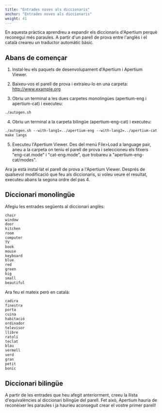 ```yaml
---
title: "Entrades noves als diccionaris"
anchor: "Entrades noves als diccionaris"
weight: 41
---
```

En aquesta pràctica aprendreu a expandir els diccionaris d'Apertium perquè reconegui més paraules. A partir d'un parell de prova entre l'anglès i el català creareu un traductor automàtic bàsic.

## Abans de començar

1. Instal·leu els paquets de desenvolupament d'Apertium i Apertium Viewer.

2. Baixeu-vos el parell de prova i extraieu-lo en una carpeta: http://www.example.org

3. Obriu un terminal a les dues carpetes monolingües (apertium-eng i apertium-cat) i executeu:
```xml
./autogen.sh
```

4. Obriu un terminal a la carpeta bilingüe (apertium-eng-cat) i executeu:
```xml
./autogen.sh --with-lang1=../apertium-eng --with-lang2=../apertium-cat
make langs
```

5. Executeu l'Apertium Viewer. Des del menú File>Load a language pair, aneu a la carpeta on teniu el parell de prova i seleccioneu els fitxers "eng-cat.mode" i "cat-eng.mode", que trobareu a "apertium-eng-cat/modes".

Ara ja està instal·lat el parell de prova a l'Apertium Viewer. Després de qualsevol modificació que feu als diccionaris, si voleu veure el resultat, executeu abans la segona ordre del pas 4.


## Diccionari monolingüe

Afegiu les entrades següents al diccionari anglès:

```xml
chair
window
door
kitchen
room
computer
TV
book
mouse
keyboard
blue
red
green
big
small
beautiful
```

Ara feu el mateix però en català:

```xml
cadira
finestra
porta
cuina
habitació
ordinador
televisor
llibre
ratolí
teclat
blau
vermell
verd
gran
petit
bonic
```

## Diccionari bilingüe

A partir de les entrades que heu afegit anteriorment, creeu la llista d'equivalències al diccionari bilingüe del parell. Fet això, Apertium hauria de reconèixer les paraules i ja hauríeu aconseguit crear el vostre primer parell!

